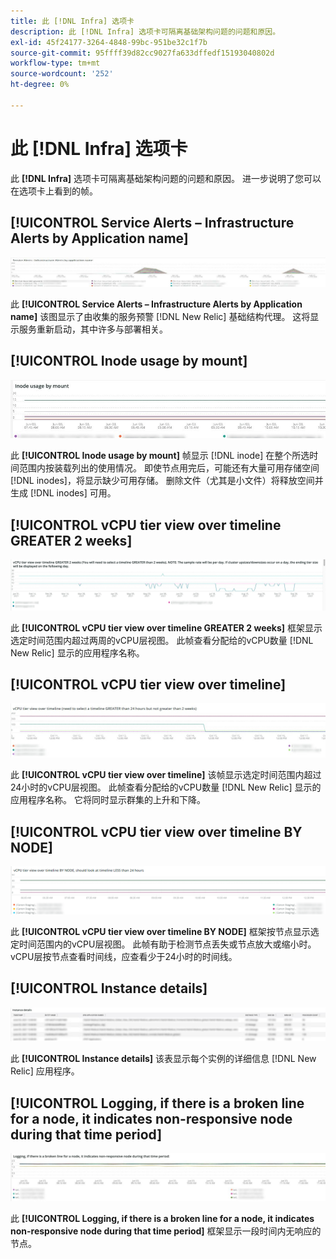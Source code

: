 ```yaml
---
title: 此 [!DNL Infra] 选项卡
description: 此 [!DNL Infra] 选项卡可隔离基础架构问题的问题和原因。
exl-id: 45f24177-3264-4848-99bc-951be32c1f7b
source-git-commit: 95ffff39d82cc9027fa633dffedf15193040802d
workflow-type: tm+mt
source-wordcount: '252'
ht-degree: 0%

---
```


# 此 [!DNL Infra] 选项卡

此 **[!DNL Infra]** 选项卡可隔离基础架构问题的问题和原因。 进一步说明了您可以在选项卡上看到的帧。

## [!UICONTROL Service Alerts – Infrastructure Alerts by Application name]

![服务警报](../../assets/tools/observation-for-adobe-commerce/service-alerts.jpg)

此 **[!UICONTROL Service Alerts – Infrastructure Alerts by Application name]** 该图显示了由收集的服务预警 [!DNL New Relic] 基础结构代理。 这将显示服务重新启动，其中许多与部署相关。

## [!UICONTROL Inode usage by mount]

![按装载列出的Inode使用情况](../../assets/tools/observation-for-adobe-commerce/inode-usage-mount.jpg)

此 **[!UICONTROL Inode usage by mount]** 帧显示 [!DNL inode] 在整个所选时间范围内按装载列出的使用情况。 即使节点用完后，可能还有大量可用存储空间 [!DNL inodes]，将显示缺少可用存储。 删除文件（尤其是小文件）将释放空间并生成 [!DNL inodes] 可用。

## [!UICONTROL vCPU tier view over timeline GREATER 2 weeks]

![时间轴上的vCPU层视图大于2周](../../assets/tools/observation-for-adobe-commerce/vCPU-tier.jpg)

此 **[!UICONTROL vCPU tier view over timeline GREATER 2 weeks]** 框架显示选定时间范围内超过两周的vCPU层视图。 此帧查看分配给的vCPU数量 [!DNL New Relic] 显示的应用程序名称。

## [!UICONTROL vCPU tier view over timeline]

![时间线上的vCPU层视图](../../assets/tools/observation-for-adobe-commerce/vcpu-tier-24.jpg)

此 **[!UICONTROL vCPU tier view over timeline]** 该帧显示选定时间范围内超过24小时的vCPU层视图。 此帧查看分配给的vCPU数量 [!DNL New Relic] 显示的应用程序名称。 它将同时显示群集的上升和下降。

## [!UICONTROL vCPU tier view over timeline BY NODE]

![vCPU层按节点跨时间线查看](../../assets/tools/observation-for-adobe-commerce/infra_by_node.png)

此 **[!UICONTROL vCPU tier view over timeline BY NODE]** 框架按节点显示选定时间范围内的vCPU层视图。 此帧有助于检测节点丢失或节点放大或缩小时。 vCPU层按节点查看时间线，应查看少于24小时的时间线。

## [!UICONTROL Instance details]

![实例详细信息](../../assets/tools/observation-for-adobe-commerce/instance-details.jpg)

此 **[!UICONTROL Instance details]** 该表显示每个实例的详细信息 [!DNL New Relic] 应用程序。

## [!UICONTROL Logging, if there is a broken line for a node, it indicates non-responsive node during that time period]

![无响应节点](../../assets/tools/observation-for-adobe-commerce/non-responsive-node.jpg)

此 **[!UICONTROL Logging, if there is a broken line for a node, it indicates non-responsive node during that time period]** 框架显示一段时间内无响应的节点。
